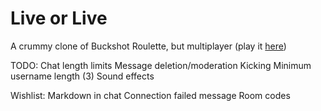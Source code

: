 # Live or Live
A crummy clone of Buckshot Roulette, but multiplayer (play it [here](https://doublef3lix.github.io/LiveOrLive-Client))


TODO:
Chat length limits
Message deletion/moderation
Kicking
Minimum username length (3)
Sound effects


Wishlist:
Markdown in chat
Connection failed message
Room codes